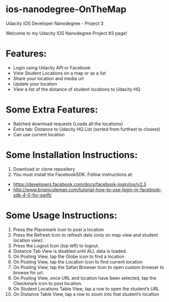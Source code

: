 # ios-nanodegree-OnTheMap
Udacity iOS Developer Nanodegree - Project 3

Welcome to my Udacity IOS Nanodegree Project #3 page!

# Features:
- Login using Udacity API or Facebook
- View Student Locations on a map or as a list
- Share your location and media url
- Update your location
- View a list of the distance of student locations to Udacity HQ

# Some Extra Features:
- Batched download requests (Loads all the locations)
- Extra tab: Distance to Udacity HQ List (sorted from furthest to closest)
- Can use current location

# Some Installation Instructions:
1. Download or clone repository
2. You must install the FacebookSDK. Follow instructions at:
- https://developers.facebook.com/docs/facebook-login/ios/v2.3
- http://www.brianjcoleman.com/tutorial-how-to-use-login-in-facebook-sdk-4-0-for-swift/

# Some Usage Instructions:
1. Press the Placemark Icon to post a location
2. Press the Refresh Icon to refresh data (only on map view and student location view). 
3. Press the Logout Icon (top left) to logout.
4. Distance Tab View is disabled until ALL data is loaded. 
5. On Posting View, tap the Globe icon to find a location
6. On Posting View, tap the Location icon to find current location 
7. On Posting View, tap the Safari Browser Icon to open custom browser to browse for url.
8. On Posting View, once URL and location have been selected, tap the Checkmark icon to post location. 
9. On Student Locations Table View, tap a row to open the student’s URL
10. On Distance Table View, tap a row to zoom into that student’s location
